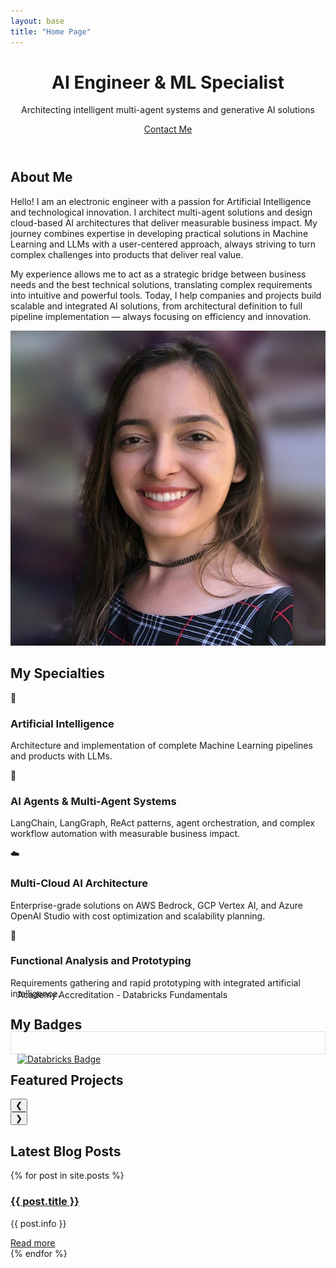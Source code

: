 ```yaml
---
layout: base
title: "Home Page"
---
```


<header class="hero">
    <div class="container">
        <h1>AI Engineer & ML Specialist</h1>
        <p>Architecting intelligent multi-agent systems and generative AI solutions</p>
        <a href="#about" class="btn">Contact Me</a>
    </div>
</header>

<section id="about" class="about">
    <div class="container">
        <h2>About Me</h2>
        <div class="about-content">
            <div class="about-text">
                <p>Hello! I am an electronic engineer with a passion for Artificial Intelligence and technological innovation. I architect multi-agent solutions and design cloud-based AI architectures that deliver measurable business impact. My journey combines expertise in developing practical solutions in Machine Learning and LLMs with a user-centered approach, always striving to turn complex challenges into products that deliver real value. </p>
                <p> My experience allows me to act as a strategic bridge between business needs and the best technical solutions, translating complex requirements into intuitive and powerful tools. Today, I help companies and projects build scalable and integrated AI solutions, from architectural definition to full pipeline implementation — always focusing on efficiency and innovation. </p>
            </div>
            <div class="about-image">
                <img src="/assets/img/profile.jpg" alt="My photo">
            </div>
        </div>
        <div class="social-buttons">
            <a href="{{ site.social.linkedin }}" target="_blank" class="social-btn linkedin">
                <i class="fab fa-linkedin"></i>
            </a>
            <a href="{{ site.social.github }}" target="_blank" class="social-btn github">
                <i class="fab fa-github"></i>
            </a>
            <a href="mailto:{{ site.author.email }}" class="social-btn email">
                <i class="fas fa-envelope"></i>
            </a>
        </div>
    </div>
</section>

<section id="specialties" class="specialties">
    <div class="container">
        <h2>My Specialties</h2>
        <div class="specialty-grid">
            <div class="specialty-item">
                <div class="specialty-icon">🧠</div>
                <h3>Artificial Intelligence</h3>
                <p>Architecture and implementation of complete Machine Learning pipelines and products with LLMs.</p>
            </div>
            <div class="specialty-item">
                <div class="specialty-icon">🤖</div>
                <h3>AI Agents & Multi-Agent Systems</h3>
                <p>LangChain, LangGraph, ReAct patterns, agent orchestration, and complex workflow automation with measurable business impact.</p>
            </div>
            <div class="specialty-item">
                <div class="specialty-icon">☁️</div>
                <h3>Multi-Cloud AI Architecture</h3>
                <p>Enterprise-grade solutions on AWS Bedrock, GCP Vertex AI, and Azure OpenAI Studio with cost optimization and scalability planning.</p>
            </div>
            <!-- <div class="specialty-item">
                <div class="specialty-icon">🔍</div>
                <h3>Smart API Integration</h3>
                <p>Development of smart APIs for automation and delivery of scalable solutions.</p>
            </div> -->
            <!-- <div class="specialty-item">
                            <div class="specialty-icon">📊</div>
                                            <h3>Technical and Business Translation</h3>
                                                            <p>Transformation of business requirements into strategic technical solutions.</p>
                                                                        </div> -->
            <div class="specialty-item">
                <div class="specialty-icon">🚀</div>
                <h3>Functional Analysis and Prototyping</h3>
                <p>Requirements gathering and rapid prototyping with integrated artificial intelligence.</p>
            </div>
        </div>
    </div>
</section>

<section id="badges" class="badges">
    <div class="container">
        <h2>My Badges</h2>
        <div class="badges-grid">
            <!-- Embed code from Credly for each badge here -->
            <div class="badge-item">
                <div data-iframe-width="150" data-iframe-height="270" data-share-badge-id="08294967-be69-4efa-817f-af0ce1e2952c" data-share-badge-host="https://www.credly.com">
                </div>
                <script type="text/javascript" async src="//cdn.credly.com/assets/utilities/embed.js"></script>
            </div>
            <div class="badge-item">
                <div class="badge-item" style=" border: 1px solid #e2e2e2; margin-top: -20px; padding: 35px 0px 0px 10px; border-radius: 0;">
                <a href="https://credentials.databricks.com/daa34c21-3a13-4dae-a680-062bf7aa5e49#acc.49E8fK5h" target="_blank">
                    <img src="https://api.accredible.com/v1/frontend/credential_website_embed_image/badge/133676259" alt="Databricks Badge" style="width:150px; height:270px;" class="databricks-badge-image">
                </a>
                    <p style = "margin-top:-120px">Academy Accreditation - Databricks Fundamentals</p>
                </div>
            </div>
            <div class="badge-item">
                    <div data-iframe-width="150" data-iframe-height="270" data-share-badge-id="5166bd3e-c455-4389-99fe-ed84ecfddae1" data-share-badge-host="https://www.credly.com"></div><script type="text/javascript" async src="//cdn.credly.com/assets/utilities/embed.js"></script>
            </div>
            <div class="badge-item">
                    <div data-iframe-width="150" data-iframe-height="270" data-share-badge-id="7d132796-d481-41fb-b4ce-debb2c5af29d" data-share-badge-host="https://www.credly.com"></div><script type="text/javascript" async src="//cdn.credly.com/assets/utilities/embed.js"></script>
            </div>
            <div class="badge-item">
                <div data-iframe-width="150" data-iframe-height="270" data-share-badge-id="e93bd35b-d0f7-4a5e-a5e5-1d49d0370185" data-share-badge-host="https://www.credly.com"></div>
                <script type="text/javascript" async src="//cdn.credly.com/assets/utilities/embed.js"></script>
            </div>
            <div class="badge-item">
                <div data-iframe-width="150" data-iframe-height="270" data-share-badge-id="bf0e01c8-ee64-4a9d-90fe-3907ad80fc3d" data-share-badge-host="https://www.credly.com"></div>
                <script type="text/javascript" async src="//cdn.credly.com/assets/utilities/embed.js"></script>
            </div>
            <!-- Add more embeds as necessary -->
        </div>
    </div>
</section>

<section id="projects" class="projects">
    <div class="container">
        <h2>Featured Projects</h2>
        <div class="carousel">
            <button class="carousel-prev">❮</button>
            <div class="carousel-wrapper">
                <div class="project-grid"></div>
            </div>
            <button class="carousel-next">❯</button>
        </div>
    </div>
</section>

<section>
  <div class="container">
    <h2>Latest Blog Posts</h2>
    <div class="posts2">
      {% for post in site.posts %}
        <div class="post2">
          <h3><a href="{{ post.url | prepend: site.baseurl }}">{{ post.title }}</a></h3>
          <p>{{ post.info }}</p>
          <a href="{{ post.url | prepend: site.baseurl }}" class="read-more">Read more</a>
        </div>
      {% endfor %}
    </div>
  </div>
</section>

<script>
    // JavaScript for animations and interactivity
    document.addEventListener('DOMContentLoaded', function() {
        // Smooth scrolling animation for navigation links
        document.querySelectorAll('a[href^="#"]').forEach(anchor => {
            anchor.addEventListener('click', function (e) {
                e.preventDefault();
                document.querySelector(this.getAttribute('href')).scrollIntoView({
                    behavior: 'smooth'
                });
            });
        });

        // Entry animation for elements when they enter the viewport
        const animateOnScroll = (entries, observer) => {
            entries.forEach(entry => {
                if (entry.isIntersecting) {
                    entry.target.classList.add('animate');
                    observer.unobserve(entry.target);
                }
            });
        };

        const observer = new IntersectionObserver(animateOnScroll, {
            threshold: 0.1
        });

        document.querySelectorAll('.specialty-item, .project-item').forEach(item => {
            observer.observe(item);
        });

        // Contact form
        const contactForm = document.getElementById('contact-form');
        contactForm.addEventListener('submit', function(e) {
            e.preventDefault();
            // You can add logic here to send the form
            alert('Thank you for contacting us! We will get back to you soon.');
            contactForm.reset();
        });
    });

document.addEventListener('DOMContentLoaded', () => {
    async function loadProjects() {
        const response = await fetch('projects.md');
        const markdown = await response.text();
        const projects = parseMarkdown(markdown);

        const projectGrid = document.querySelector('.project-grid');
        const prevButton = document.querySelector('.carousel-prev');
        const nextButton = document.querySelector('.carousel-next');

        // Render the projects
        projects.forEach(project => {
            const projectItem = document.createElement('div');
            projectItem.classList.add('project-item');

            projectItem.innerHTML = `
                <a href="${project.link}" target="_blank">
                <div class="project-image" style="background-image: url('${project.image}'); height: 150px; background-size: cover; border-radius: 8px;"></div>
                <h3>${project.name}</h3>
                <p>${project.description}</p>
                View Project</a>
            `;

            projectGrid.appendChild(projectItem);
        });

        // Carousel setup
        const projectWidth = projectGrid.children[0].offsetWidth + 20; // width + gap
        const visibleProjects = window.innerWidth <= 768 ? 1 : 3; // Responsive: 1 project on small screens, 3 on larger ones
        const totalProjects = projects.length;
        const maxIndex = Math.ceil(totalProjects / visibleProjects) - 1;
        let currentIndex = 0;

        // Update the carousel
        const updateCarousel = () => {
            const offset = -(currentIndex * projectWidth * visibleProjects);
            projectGrid.style.transform = `translateX(${offset}px)`;
        };

        // Set up buttons
        prevButton.addEventListener('click', () => {
            currentIndex = (currentIndex > 0) ? currentIndex - 1 : maxIndex;
            updateCarousel();
        });

        nextButton.addEventListener('click', () => {
            currentIndex = (currentIndex < maxIndex) ? currentIndex + 1 : 0;
            updateCarousel();
        });

        // Adjust carousel on window resize
        window.addEventListener('resize', () => {
            currentIndex = 0; // Reset carousel on resize
            updateCarousel();
        });
    }

    function parseMarkdown(markdown) {
        const lines = markdown.split('\n');
        const projects = [];
        let currentProject = {};

        lines.forEach(line => {
            if (line.startsWith('### ')) {
                if (Object.keys(currentProject).length) {
                    projects.push(currentProject);
                }
                currentProject = { name: line.replace('### ', '') };
            } else if (line.startsWith('Descrição: ')) {
                currentProject.description = line.replace('Descrição: ', '');
            } else if (line.startsWith('Imagem: ')) {
                currentProject.image = line.replace('Imagem: ', '');
            } else if (line.startsWith('Link: ')) {
                currentProject.link = line.replace('Link: ', '');
            }
        });

        if (Object.keys(currentProject).length) {
            projects.push(currentProject);
        }

        return projects;
    }

    loadProjects();
});
</script>
